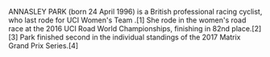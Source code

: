 ANNASLEY PARK (born 24 April 1996) is a British professional racing cyclist, who last rode for UCI Women's Team .[1] She rode in the women's road race at the 2016 UCI Road World Championships, finishing in 82nd place.[2][3] Park finished second in the individual standings of the 2017 Matrix Grand Prix Series.[4]
